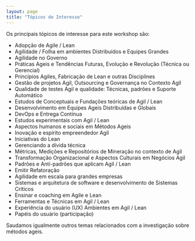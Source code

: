 ```yaml
---
layout: page
title: "Tópicos de Interesse"
---
```


Os principais tópicos de interesse para este workshop são:

- Adopção de Agile / Lean
- Agilidade / Folha em ambientes Distribuídos e Equipes Grandes
- Agilidade no Governo
- Práticas Ageis e Tendências Futuras, Evolução e Revolução (Técnica ou Gerencial)
- Princípios Agiles, Fabricação de Lean e outras Disciplines
- Gestão de projetos Agil, Outsourcing e Governança no Contexto Agil
- Qualidade de testes Agil e qualidade: Técnicas, padrões e Suporte Automático
- Estudos de Conceptuais e Fundações teóricas de Agil / Lean
- Desenvolvimento em Equipes Ageis Distribuídas e Globais
- DevOps e Entrega Contínua
- Estudos experimentais com Agil / Lean
- Aspectos humanos e sociais em Métodos Ageis
- Inovação e espírito empreendedor Agil
- Iniciativas do Lean
- Gerenciando a dívida técnica
- Métricas, Medições e Repositórios de Mineração no contexto de Agil
- Transformação Organizacional e Aspectos Culturais em Negócios Agil
- Padrões e Anti-padrões que aplicam Agil / Lean
- Emitir Refatoração
- Agilidade em escala para grandes empresas
- Sistemas e arquitetura de software e desenvolvimento de Sistemas Críticos
- Ensinar e coaching em Agile e Lean
- Ferramentas e Técnicas em Agil / Lean
- Experiência do usuário (UX) Ambientes em Agil / Lean
- Papéis do usuário (participação)

Saudamos igualmente outros temas relacionados com a investigação sobre métodos ageis.